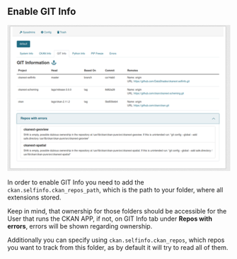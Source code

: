 ## Enable GIT Info

![Enabled GIT Info](../assets/git.png)

In order to enable GIT Info you need to add the `ckan.selfinfo.ckan_repos_path`, which is the path to your folder, where all extensions stored.

Keep in mind, that ownership for those folders should be accessible for the User that runs the CKAN APP, if not, on GIT Info tab under **Repos with errors**, errors will be shown regarding ownership.

Additionally you can specify using `ckan.selfinfo.ckan_repos`, which repos you want to track from this folder, as by default it will try to read all of them.